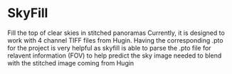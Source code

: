 # SkyFill
Fill the top of clear skies in stitched panoramas
Currently, it is designed to work with 4 channel TIFF files from Hugin.
Having the corresponding .pto for the project is very helpful as skyfill
is able to parse the .pto file for relavent information (FOV) to help predict
the sky image needed to blend with the stitched image coming from Hugin
